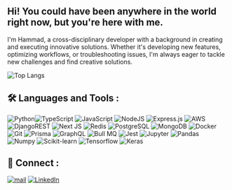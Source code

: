 <h2>Hi! You could have been anywhere in the world right now, but you're here with me.</h2>

I'm Hammad, a cross-disciplinary developer with a background in creating and executing innovative solutions.
Whether it's developing new features, optimizing workflows, or troubleshooting issues, I'm always eager
to tackle new challenges and find creative solutions.

![Top Langs](https://github-readme-stats.vercel.app/api/top-langs/?username=hammadkhokhar&layout=compact&theme=dark&hide=html&hide_progress=true)

## 🛠️ Languages and Tools :
![Python](https://img.shields.io/badge/python-%23323330.svg?style=for-the-badge&logo=python&logoColor=%23F7DF1E)![TypeScript](https://img.shields.io/badge/typescript-%23007ACC.svg?style=for-the-badge&logo=typescript&logoColor=white) ![JavaScript](https://img.shields.io/badge/javascript-%23323330.svg?style=for-the-badge&logo=javascript&logoColor=%23F7DF1E) ![NodeJS](https://img.shields.io/badge/node.js-6DA55F?style=for-the-badge&logo=node.js&logoColor=white) ![Express.js](https://img.shields.io/badge/express.js-%23404d59.svg?style=for-the-badge&logo=express&logoColor=%2361DAFB) ![AWS](https://img.shields.io/badge/AWS-%23323330.svg?style=for-the-badge&logo=amazon-aws)![DjangoREST](https://img.shields.io/badge/DJANGO-REST-ff1709?style=for-the-badge&logo=django&logoColor=white&color=ff1709&labelColor=gray)  ![Next JS](https://img.shields.io/badge/Next-black?style=for-the-badge&logo=next.js&logoColor=white) 
![Redis](https://img.shields.io/badge/redis-%23DD0031.svg?style=for-the-badge&logo=redis&logoColor=white) ![PostgreSQL](https://img.shields.io/badge/postgres-%23316192.svg?style=for-the-badge&logo=postgresql&logoColor=white) ![MongoDB](https://img.shields.io/badge/MongoDB-%234ea94b.svg?style=for-the-badge&logo=mongodb&logoColor=white) ![Docker](https://img.shields.io/badge/Docker-0A0B0B?style=for-the-badge&logo=docker) ![Git](https://img.shields.io/badge/Git-0A0B0B?style=for-the-badge&logo=git) ![Prisma](https://img.shields.io/badge/Prisma-0A0B0B?style=for-the-badge&logo=prisma) ![GraphQL](https://img.shields.io/badge/GraphQL-0A0B0B?style=for-the-badge&logo=graphql) ![Bull MQ](https://img.shields.io/badge/BullMQ-0A0B0B?style=for-the-badge&logo=redis) ![Jest](https://img.shields.io/badge/Jest-0A0B0B?style=for-the-badge&logo=jest) ![Jupyter](https://img.shields.io/badge/Jupyter-0A0B0B?style=for-the-badge&logo=jupyter) ![Pandas](https://img.shields.io/badge/Pandas-0A0B0B?style=for-the-badge&logo=pandas) ![Numpy](https://img.shields.io/badge/Numpy-0A0B0B?style=for-the-badge&logo=numpy) ![Scikit-learn](https://img.shields.io/badge/Scikit-learn-0A0B0B?style=for-the-badge&logo=scikit-learn) ![Tensorflow](https://img.shields.io/badge/Tensorflow-0A0B0B?style=for-the-badge&logo=tensorflow) ![Keras](https://img.shields.io/badge/Keras-0A0B0B?style=for-the-badge&logo=keras) 

## 🔗 Connect :

<a href="mailto:hello@hammadkhokhar.com" target="_blank"><img alt="mail" src="https://img.shields.io/badge/hello%40hammadkhokhar.com-0A0B0B?style=for-the-badge&logo=gmail" /></a> <a href="https://www.linkedin.com/in/hammadkhokhar/" target="_blank"><img alt="LinkedIn" src="https://img.shields.io/badge/LinkedIn-0A0B0B?style=for-the-badge&logo=linkedin" /></a>
